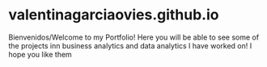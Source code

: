# valentinagarciaovies.github.io
Bienvenidos/Welcome to my Portfolio! Here you will be able to see some of the projects inn business analytics and data analytics I have worked on! I hope you like them

